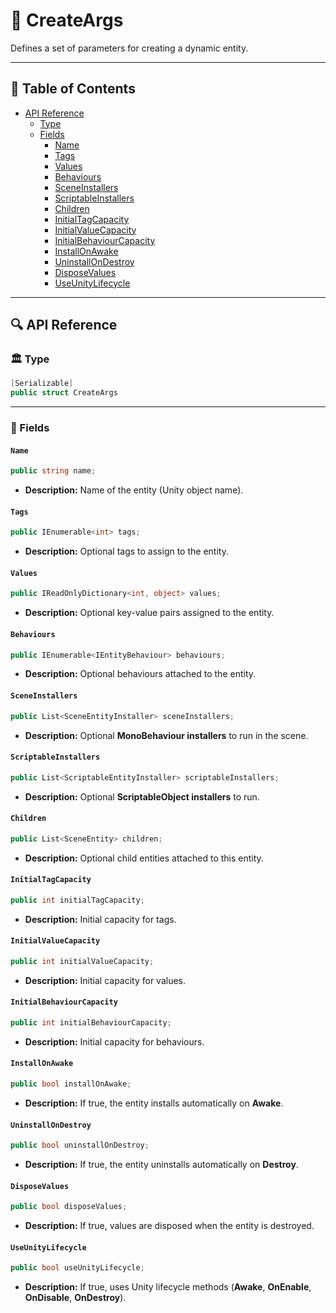 # 🧩 CreateArgs

Defines a set of parameters for creating a dynamic entity.


---

## 📑 Table of Contents

- [API Reference](#-api-reference)
    - [Type](#-type)
    - [Fields](#-fields)
        - [Name](#name)
        - [Tags](#tags)
        - [Values](#values)
        - [Behaviours](#behaviours)
        - [SceneInstallers](#sceneinstallers)
        - [ScriptableInstallers](#scriptableinstallers)
        - [Children](#children)
        - [InitialTagCapacity](#initialtagcapacity)
        - [InitialValueCapacity](#initialvaluecapacity)
        - [InitialBehaviourCapacity](#initialbehaviourcapacity)
        - [InstallOnAwake](#installonawake)
        - [UninstallOnDestroy](#uninstallondestroy)
        - [DisposeValues](#disposevalues)
        - [UseUnityLifecycle](#useunitylifecycle)

---

## 🔍 API Reference

### 🏛️ Type <div id="-type"></div>

```csharp
[Serializable]  
public struct CreateArgs
```

---

### 🧱 Fields

#### `Name`

```csharp
public string name;
```

- **Description:** Name of the entity (Unity object name).

#### `Tags`

```csharp
public IEnumerable<int> tags;
```

- **Description:** Optional tags to assign to the entity.

#### `Values`

```csharp
public IReadOnlyDictionary<int, object> values;
```

- **Description:** Optional key-value pairs assigned to the entity.

#### `Behaviours`

```csharp
public IEnumerable<IEntityBehaviour> behaviours;
```

- **Description:** Optional behaviours attached to the entity.

#### `SceneInstallers`

```csharp
public List<SceneEntityInstaller> sceneInstallers;
```

- **Description:** Optional **MonoBehaviour installers** to run in the scene.

#### `ScriptableInstallers`

```csharp
public List<ScriptableEntityInstaller> scriptableInstallers;
```

- **Description:** Optional **ScriptableObject installers** to run.

#### `Children`

```csharp
public List<SceneEntity> children;
```

- **Description:** Optional child entities attached to this entity.

#### `InitialTagCapacity`

```csharp
public int initialTagCapacity;
```

- **Description:** Initial capacity for tags.

#### `InitialValueCapacity`

```csharp
public int initialValueCapacity;
```

- **Description:** Initial capacity for values.

#### `InitialBehaviourCapacity`

```csharp
public int initialBehaviourCapacity;
```

- **Description:** Initial capacity for behaviours.

#### `InstallOnAwake`

```csharp
public bool installOnAwake;
```

- **Description:** If true, the entity installs automatically on **Awake**.

#### `UninstallOnDestroy`

```csharp
public bool uninstallOnDestroy;
```

- **Description:** If true, the entity uninstalls automatically on **Destroy**.

#### `DisposeValues`

```csharp
public bool disposeValues;
```

- **Description:** If true, values are disposed when the entity is destroyed.

#### `UseUnityLifecycle`

```csharp
public bool useUnityLifecycle;
```

- **Description:** If true, uses Unity lifecycle methods (**Awake**, **OnEnable**, **OnDisable**, **OnDestroy**).
